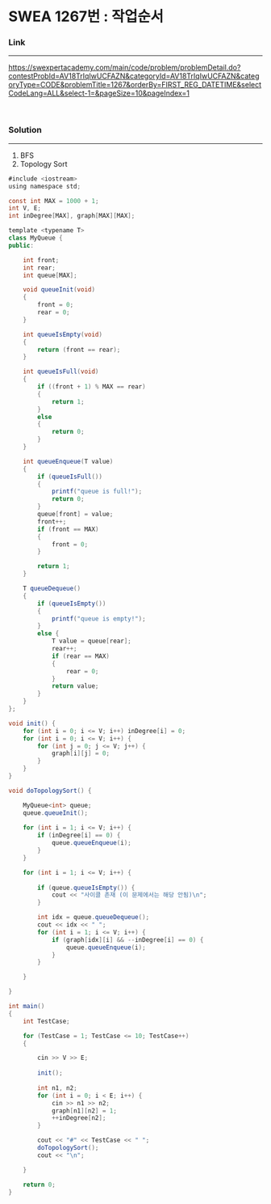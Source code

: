 SWEA 1267번 : 작업순서
===

### Link
---
https://swexpertacademy.com/main/code/problem/problemDetail.do?contestProbId=AV18TrIqIwUCFAZN&categoryId=AV18TrIqIwUCFAZN&categoryType=CODE&problemTitle=1267&orderBy=FIRST_REG_DATETIME&selectCodeLang=ALL&select-1=&pageSize=10&pageIndex=1

<br>

### Solution
---
1) BFS
2) Topology Sort

```java
#include <iostream>
using namespace std;

const int MAX = 1000 + 1;
int V, E;
int inDegree[MAX], graph[MAX][MAX];

template <typename T>
class MyQueue {
public:

	int front;
	int rear;
	int queue[MAX];

	void queueInit(void)
	{
		front = 0;
		rear = 0;
	}

	int queueIsEmpty(void)
	{
		return (front == rear);
	}

	int queueIsFull(void)
	{
		if ((front + 1) % MAX == rear)
		{
			return 1;
		}
		else
		{
			return 0;
		}
	}

	int queueEnqueue(T value)
	{
		if (queueIsFull())
		{
			printf("queue is full!");
			return 0;
		}
		queue[front] = value;
		front++;
		if (front == MAX)
		{
			front = 0;
		}

		return 1;
	}

	T queueDequeue()
	{
		if (queueIsEmpty())
		{
			printf("queue is empty!");
		}
		else {
			T value = queue[rear];
			rear++;
			if (rear == MAX)
			{
				rear = 0;
			}
			return value;
		}
	}
};

void init() {
	for (int i = 0; i <= V; i++) inDegree[i] = 0;
	for (int i = 0; i <= V; i++) {
		for (int j = 0; j <= V; j++) {
			graph[i][j] = 0;
		}
	}
}

void doTopologySort() {

	MyQueue<int> queue;
	queue.queueInit();
	
	for (int i = 1; i <= V; i++) {
		if (inDegree[i] == 0) {
			queue.queueEnqueue(i);
		}
	}

	for (int i = 1; i <= V; i++) {
		
		if (queue.queueIsEmpty()) {
			cout << "사이클 존재 (이 문제에서는 해당 안됨)\n";
		}

		int idx = queue.queueDequeue();
		cout << idx << " ";
		for (int i = 1; i <= V; i++) {
			if (graph[idx][i] && --inDegree[i] == 0) {
				queue.queueEnqueue(i);
			}
		}

	}

}

int main()
{
	int TestCase;

	for (TestCase = 1; TestCase <= 10; TestCase++)
	{

		cin >> V >> E;
		
		init();
		
		int n1, n2;
		for (int i = 0; i < E; i++) {
			cin >> n1 >> n2;
			graph[n1][n2] = 1;
			++inDegree[n2];
		}

		cout << "#" << TestCase << " ";
		doTopologySort();
		cout << "\n";

	}

	return 0;
}


```
